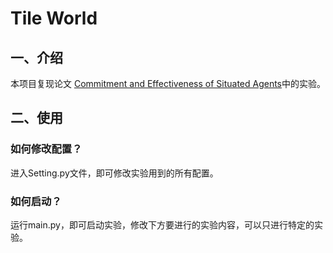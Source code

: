 # Tile World

## 一、介绍

本项目复现论文 [Commitment and Effectiveness of Situated Agents](https://citeseerx.ist.psu.edu/document?repid=rep1&type=pdf&doi=cc4f3c0e99a2aadd4012ad9848b943a8e9d3457c)中的实验。

## 二、使用

### 如何修改配置？

进入Setting.py文件，即可修改实验用到的所有配置。

### 如何启动？

运行main.py，即可启动实验，修改下方要进行的实验内容，可以只进行特定的实验。